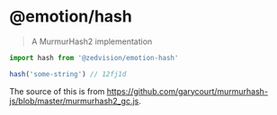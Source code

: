 # @emotion/hash

> A MurmurHash2 implementation

```jsx
import hash from '@zedvision/emotion-hash'

hash('some-string') // 12fj1d
```

The source of this is from https://github.com/garycourt/murmurhash-js/blob/master/murmurhash2_gc.js.
